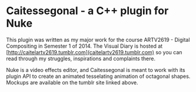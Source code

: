 # Caitessegonal - a C++ plugin for Nuke

This plugin was written as my major work for the course ARTV2619 - Digital Compositing in Semester 1 of 2014. The Visual Diary is hosted at [http://caitelartv2619.tumblr.com](caitelartv2619.tumblr.com) so you can read through my struggles, inspirations and complaints there.

Nuke is a video effects editor, and Caitessegonal is meant to work with its plugin API to create an animated tesselating animation of octagonal shapes. Mockups are available on the tumblr site linked above.
